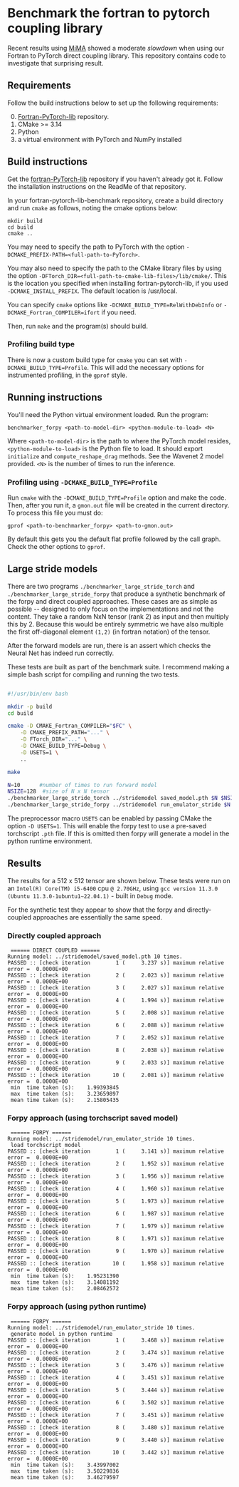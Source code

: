# Benchmark the fortran to pytorch coupling library

Recent results using
[MiMA](https://github.com/DataWaveProject/MiMA-machine-learning) showed a
moderate _slowdown_ when using our Fortran to PyTorch direct coupling library.
This repository contains code to investigate that surprising result.

## Requirements
Follow the build instructions below to set up the following requirements:

0) [Fortran-PyTorch-lib](https://github.com/Cambridge-ICCS/fortran-pytorch-lib) repository.
1) CMake >= 3.14
2) Python
3) a virtual environment with PyTorch and NumPy installed

## Build instructions
Get the [fortran-PyTorch-lib](https://github.com/Cambridge-ICCS/fortran-pytorch-lib) repository if you haven't already got it. Follow the installation instructions on the ReadMe of that repository. 

In your fortran-pytorch-lib-benchmark repository, create a build directory and run `cmake` as follows, noting the cmake options below:

```
mkdir build
cd build
cmake ..
```
You may need to specify the path to PyTorch with the option `-DCMAKE_PREFIX-PATH=<full-path-to-PyTorch>`. 

You may also need to specify the path to the CMake library files by using the option `-DFTorch_DIR=<full-path-to-cmake-lib-files>/lib/cmake/`. This is the location you specified when installing fortran-pytorch-lib, if you used `-DCMAKE_INSTALL_PREFIX`. The default location is /usr/local. 

You can specify `cmake` options like `-DCMAKE_BUILD_TYPE=RelWithDebInfo`
or `-DCMAKE_Fortran_COMPILER=ifort` if you need.

Then, run `make` and the program(s) should build.

### Profiling build type
There is now a custom build type for `cmake` you can set with
`-DCMAKE_BUILD_TYPE=Profile`.  This will add the necessary options
for instrumented profiling, in the `gprof` style.

## Running instructions
You'll need the Python virtual environment loaded.  Run the program:
```
benchmarker_forpy <path-to-model-dir> <python-module-to-load> <N>
```
Where `<path-to-model-dir>` is the path to where the PyTorch model resides,
`<python-module-to-load>` is the Python file to load.  It should export
`initialize` and `compute_reshape_drag` methods.  See the Wavenet 2 model
provided.  `<N>` is the number of times to run the inference.

### Profiling using `-DCMAKE_BUILD_TYPE=Profile`
Run `cmake` with the `-DCMAKE_BUILD_TYPE=Profile` option and make the code.
Then, after you run it, a `gmon.out` file will be created in the current
directory.  To process this file you must do:
```
gprof <path-to-benchmarker_forpy> <path-to-gmon.out>
```
By default this gets you the default flat profile followed by the call
graph.  Check the other options to `gprof`.

## Large stride models

There are two programs `./benchmarker_large_stride_torch` and `./benchmarker_large_stride_forpy` that produce a synthetic
benchmark of the forpy and direct coupled approaches. These cases are as simple as possible -- designed to only focus on the
implementations and not the content. They take a random NxN tensor (rank 2) as input and then multiply this by 2. Because this
would be entirely symmetric we have also multiple the first off-diagonal element `(1,2)` (in fortran notation) of the tensor.

After the forward models are run, there is an assert which checks the Neural Net has indeed run correctly.

These tests are built as part of the benchmark suite. I recommend making a simple bash script for compiling and running the two
tests.

```bash

#!/usr/bin/env bash

mkdir -p build
cd build

cmake -D CMAKE_Fortran_COMPILER="$FC" \
    -D CMAKE_PREFIX_PATH="..." \
    -D FTorch_DIR="..." \
    -D CMAKE_BUILD_TYPE=Debug \
    -D USETS=1 \
    ..

make

N=10      #number of times to run forward model
NSIZE=128  #size of N x N tensor
./benchmarker_large_stride_torch ../stridemodel saved_model.pth $N $NSIZE
./benchmarker_large_stride_forpy ../stridemodel run_emulator_stride $N $NSIZE

```

The preprocessor macro `USETS` can be enabled by passing CMake the option `-D USETS=1`. This will enable the forpy test to use a
pre-saved torchscript `.pth` file. If this is omitted then forpy will generate a model in the python runtime environment.


## Results

The results for a 512 x 512 tensor are shown below. These tests were run on an `Intel(R) Core(TM) i5-6400` cpu `@ 2.70GHz`,
using `gcc version 11.3.0 (Ubuntu 11.3.0-1ubuntu1~22.04.1)` - built in `Debug` mode.

For the synthetic test they appear to show that the forpy and directly-coupled approaches are essentially the same speed.

### Directly coupled approach
```
 ====== DIRECT COUPLED ======
Running model: ../stridemodel/saved_model.pth 10 times.
PASSED :: [check iteration        1 (     3.237 s)] maximum relative error =  0.0000E+00
PASSED :: [check iteration        2 (     2.023 s)] maximum relative error =  0.0000E+00
PASSED :: [check iteration        3 (     2.027 s)] maximum relative error =  0.0000E+00
PASSED :: [check iteration        4 (     1.994 s)] maximum relative error =  0.0000E+00
PASSED :: [check iteration        5 (     2.008 s)] maximum relative error =  0.0000E+00
PASSED :: [check iteration        6 (     2.088 s)] maximum relative error =  0.0000E+00
PASSED :: [check iteration        7 (     2.052 s)] maximum relative error =  0.0000E+00
PASSED :: [check iteration        8 (     2.038 s)] maximum relative error =  0.0000E+00
PASSED :: [check iteration        9 (     2.033 s)] maximum relative error =  0.0000E+00
PASSED :: [check iteration       10 (     2.081 s)] maximum relative error =  0.0000E+00
 min  time taken (s):    1.99393845
 max  time taken (s):    3.23659897
 mean time taken (s):    2.15805435
```

### Forpy approach (using torchscript saved model)
```
 ====== FORPY ======
Running model: ../stridemodel/run_emulator_stride 10 times.
 load torchscript model
PASSED :: [check iteration        1 (     3.141 s)] maximum relative error =  0.0000E+00
PASSED :: [check iteration        2 (     1.952 s)] maximum relative error =  0.0000E+00
PASSED :: [check iteration        3 (     1.956 s)] maximum relative error =  0.0000E+00
PASSED :: [check iteration        4 (     1.960 s)] maximum relative error =  0.0000E+00
PASSED :: [check iteration        5 (     1.973 s)] maximum relative error =  0.0000E+00
PASSED :: [check iteration        6 (     1.987 s)] maximum relative error =  0.0000E+00
PASSED :: [check iteration        7 (     1.979 s)] maximum relative error =  0.0000E+00
PASSED :: [check iteration        8 (     1.971 s)] maximum relative error =  0.0000E+00
PASSED :: [check iteration        9 (     1.970 s)] maximum relative error =  0.0000E+00
PASSED :: [check iteration       10 (     1.958 s)] maximum relative error =  0.0000E+00
 min  time taken (s):    1.95231390
 max  time taken (s):    3.14081192
 mean time taken (s):    2.08462572
```

### Forpy approach (using python runtime)
```
 ====== FORPY ======
Running model: ../stridemodel/run_emulator_stride 10 times.
 generate model in python runtime
PASSED :: [check iteration        1 (     3.468 s)] maximum relative error =  0.0000E+00
PASSED :: [check iteration        2 (     3.474 s)] maximum relative error =  0.0000E+00
PASSED :: [check iteration        3 (     3.476 s)] maximum relative error =  0.0000E+00
PASSED :: [check iteration        4 (     3.451 s)] maximum relative error =  0.0000E+00
PASSED :: [check iteration        5 (     3.444 s)] maximum relative error =  0.0000E+00
PASSED :: [check iteration        6 (     3.502 s)] maximum relative error =  0.0000E+00
PASSED :: [check iteration        7 (     3.451 s)] maximum relative error =  0.0000E+00
PASSED :: [check iteration        8 (     3.480 s)] maximum relative error =  0.0000E+00
PASSED :: [check iteration        9 (     3.440 s)] maximum relative error =  0.0000E+00
PASSED :: [check iteration       10 (     3.442 s)] maximum relative error =  0.0000E+00
 min  time taken (s):    3.43997002
 max  time taken (s):    3.50229836
 mean time taken (s):    3.46279597
```
